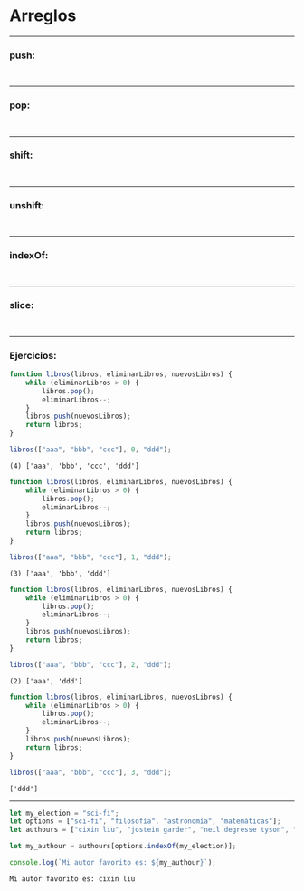 # **Arreglos**

---

### **push:**
```js
```

```
```

---

### **pop:**
```js
```

```
```

---

### **shift:**
```js
```

```
```

---

### **unshift:**
```js
```

```
```

---

### **indexOf:**
```js
```

```
```

---

### **slice:**
```js
```

```
```

---

### **Ejercicios:**
```js
function libros(libros, eliminarLibros, nuevosLibros) {
    while (eliminarLibros > 0) {
        libros.pop();
        eliminarLibros--;
    }
    libros.push(nuevosLibros);
    return libros;
}

libros(["aaa", "bbb", "ccc"], 0, "ddd");
```

```
(4) ['aaa', 'bbb', 'ccc', 'ddd']
```

```js
function libros(libros, eliminarLibros, nuevosLibros) {
    while (eliminarLibros > 0) {
        libros.pop();
        eliminarLibros--;
    }
    libros.push(nuevosLibros);
    return libros;
}

libros(["aaa", "bbb", "ccc"], 1, "ddd");
```

```
(3) ['aaa', 'bbb', 'ddd']
```

```js
function libros(libros, eliminarLibros, nuevosLibros) {
    while (eliminarLibros > 0) {
        libros.pop();
        eliminarLibros--;
    }
    libros.push(nuevosLibros);
    return libros;
}

libros(["aaa", "bbb", "ccc"], 2, "ddd");
```

```
(2) ['aaa', 'ddd']
```

```js
function libros(libros, eliminarLibros, nuevosLibros) {
    while (eliminarLibros > 0) {
        libros.pop();
        eliminarLibros--;
    }
    libros.push(nuevosLibros);
    return libros;
}

libros(["aaa", "bbb", "ccc"], 3, "ddd");
```

```
['ddd']
```

---

```js
let my_election = "sci-fi";
let options = ["sci-fi", "filosofía", "astronomía", "matemáticas"];
let authours = ["cixin liu", "jostein garder", "neil degresse tyson", "baldor"];

let my_authour = authours[options.indexOf(my_election)];

console.log(`Mi autor favorito es: ${my_authour}`);
```

```
Mi autor favorito es: cixin liu
```
